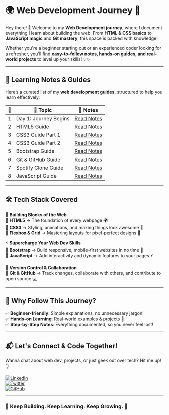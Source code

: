 # 🌍 Web Development Journey 🚀  

Hey there! 👋 Welcome to my **Web Development journey**, where I document everything I learn about building the web. From **HTML & CSS basics** to **JavaScript magic** and **Git mastery**, this space is packed with knowledge!  

Whether you're a beginner starting out or an experienced coder looking for a refresher, you’ll find **easy-to-follow notes, hands-on guides, and real-world projects** to level up your skills! 💡✨  

---

## 📖 Learning Notes & Guides  

Here’s a curated list of my **web development guides**, structured to help you learn effectively:  

| 🔢 | 🚀 Topic                  | 📜 Notes                                                                                         |
|----|---------------------------|-------------------------------------------------------------------------------------------------|
|  1  | Day 1: Journey Begins      | [Read Notes](https://dev.to/_bhupeshk_/web-dev-day-1-journey-begins-1733)                        |
|  2  | HTML5 Guide                | [Read Notes](https://dev.to/_bhupeshk_/web-dev-day-2-html5-guide-57nn)                          |
|  3  | CSS3 Guide Part 1          | [Read Notes](https://dev.to/_bhupeshk_/web-dev-day-3-css3-guide-part-1-1jpp)                    |
|  4  | CSS3 Guide Part 2          | [Read Notes](https://dev.to/_bhupeshk_/web-dev-day-4-css3-guide-part-2-jk9)                     |
|  5  | Bootstrap Guide            | [Read Notes](https://dev.to/_bhupeshk_/web-dev-day-5-bootstrap-guide-359p)                      |
|  6  | Git & GitHub Guide         | [Read Notes](https://dev.to/_bhupeshk_/git-and-github-guide-4gac)                               |
|  7  | Spotify Clone Guide        | [Read Notes](https://dev.to/_bhupeshk_/spotify-clone-html-css-guide-1e9)                        |
|  8  | JavaScript Guide           | [Read Notes](https://dev.to/_bhupeshk_/web-dev-day-5-javascript-guide-4ngf)                     |

---

## 🛠️ Tech Stack Covered  

🚀 **Building Blocks of the Web**  
🔹 **HTML5** → The foundation of every webpage 🌍  
🔹 **CSS3** → Styling, animations, and making things look awesome 🎨  
🔹 **Flexbox & Grid** → Mastering layouts for pixel-perfect designs 📐  

⚡ **Supercharge Your Web Dev Skills**  
🔹 **Bootstrap** → Build responsive, mobile-first websites in no time 📱  
🔹 **JavaScript** → Add interactivity and dynamic features to your pages ⚡  

📌 **Version Control & Collaboration**  
🔹 **Git & GitHub** → Track changes, collaborate with others, and contribute to open source 💻  

---

## 🌟 Why Follow This Journey?  

✅ **Beginner-friendly**: Simple explanations, no unnecessary jargon!  
✅ **Hands-on Learning**: Real-world examples & projects 🚀  
✅ **Step-by-Step Notes**: Everything documented, so you never feel lost!  

---

## 📬 Let's Connect & Code Together!  

Wanna chat about web dev, projects, or just geek out over tech? Hit me up! 👇  

[![LinkedIn](https://img.shields.io/badge/LinkedIn-blue?style=for-the-badge&logo=linkedin)](https://www.linkedin.com/in/bhupeshk3014/)  
[![Twitter](https://img.shields.io/badge/Twitter-1DA1F2?style=for-the-badge&logo=twitter&logoColor=white)](https://x.com/_bhupeshk_)  
[![GitHub](https://img.shields.io/badge/GitHub-black?style=for-the-badge&logo=github)](https://github.com/bhupeshk3014)  

---

### 🎯 Keep Building. Keep Learning. Keep Growing. 🚀  
